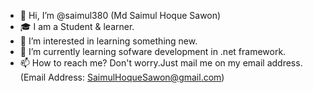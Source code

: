 - 👋 Hi, I’m @saimul380 (Md Saimul Hoque Sawon)
- 🎓 I am a Student & learner.
- 👀 I’m interested in learning something new.
- 🌱 I’m currently learning sofware development in .net framework.
- 📫 How to reach me? Don't worry.Just mail me on my email address.(Email Address: SaimulHoqueSawon@gmail.com)

<!---
saimul380/saimul380 is a ✨ special ✨ repository because its `README.md` (this file) appears on your GitHub profile.
You can click the Preview link to take a look at your changes.
--->
